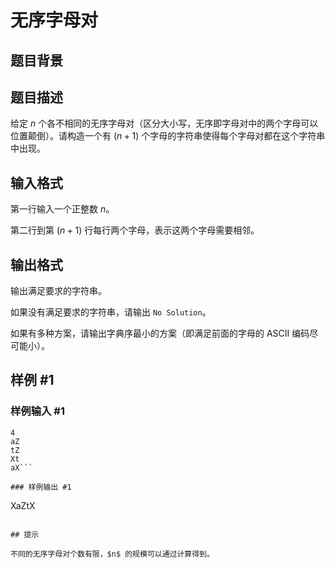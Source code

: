 # 无序字母对

## 题目背景



## 题目描述

给定 $n$ 个各不相同的无序字母对（区分大小写，无序即字母对中的两个字母可以位置颠倒）。请构造一个有 $(n+1)$ 个字母的字符串使得每个字母对都在这个字符串中出现。

## 输入格式

第一行输入一个正整数 $n$。

第二行到第 $(n+1)$ 行每行两个字母，表示这两个字母需要相邻。

## 输出格式

输出满足要求的字符串。

如果没有满足要求的字符串，请输出 `No Solution`。

如果有多种方案，请输出字典序最小的方案（即满足前面的字母的 ASCII 编码尽可能小）。

## 样例 #1

### 样例输入 #1
```
4
aZ
tZ
Xt
aX```

### 样例输出 #1

```
XaZtX
 ```

## 提示

不同的无序字母对个数有限，$n$ 的规模可以通过计算得到。
